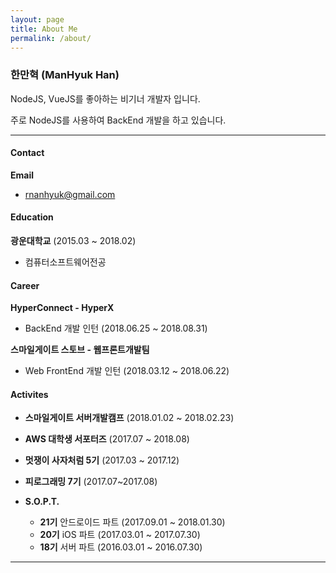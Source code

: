 ```yaml
---
layout: page
title: About Me
permalink: /about/
---
```



### 한만혁 (ManHyuk Han)

NodeJS, VueJS를 좋아하는 비기너 개발자 입니다.

주로 NodeJS를 사용하여 BackEnd 개발을 하고 있습니다.

---

#### Contact
**Email**
  - rnanhyuk@gmail.com


#### Education

**광운대학교** (2015.03 ~ 2018.02)
- 컴퓨터소프트웨어전공

#### Career
**HyperConnect - HyperX**
- BackEnd 개발 인턴 (2018.06.25 ~ 2018.08.31)

**스마일게이트 스토브 - 웹프론트개발팀**
- Web FrontEnd 개발 인턴 (2018.03.12 ~ 2018.06.22)

#### Activites

- **스마일게이트 서버개발캠프** (2018.01.02 ~ 2018.02.23)

- **AWS 대학생 서포터즈** (2017.07 ~ 2018.08)

- **멋쟁이 사자처럼 5기** (2017.03 ~ 2017.12)

- **피로그래밍 7기** (2017.07~2017.08)

- **S.O.P.T.**
  - **21기** 안드로이드 파트 (2017.09.01 ~ 2018.01.30)
  - **20기** iOS 파트 (2017.03.01 ~ 2017.07.30)
  - **18기** 서버 파트 (2016.03.01 ~ 2016.07.30)

---
